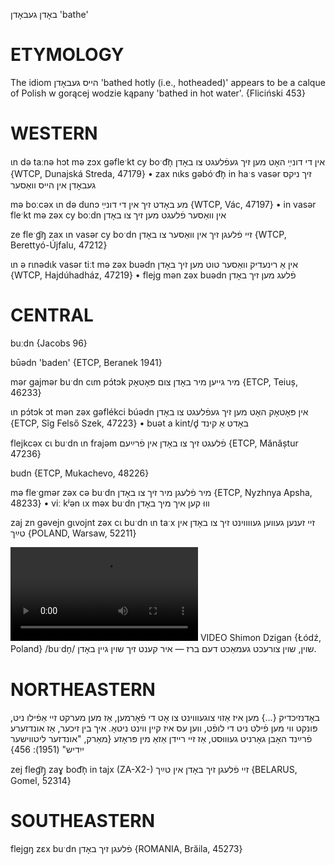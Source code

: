 באָדן
געבאָדן
'bathe'

ETYMOLOGY
===========
The idiom הייס געבאָדן 'bathed hotly (i.e., hotheaded)' appears to be a calque of Polish w gorącej wodzie kąpany 'bathed in hot water'.
{Fliciński 453}

WESTERN
========

ɩn də taːnə hɔt mə zɔx gəfleˑkt cy boˑd͡n̩ אין די דונײַ האָט מען זיך געפֿלעגט צו באָדן {WTCP, Dunajská Streda, 47179}
	•	zax nɩks gəbóˑd͡n̩ in haˑs vasər זיך ניקס געבאָדן אין הייס וואַסער

mə boːcəx ɩn də dunɔ מע באָדט זיך אין די דונײַ {WTCP, Vác, 47197}
	•	in vasər fleˑkt mə zəx cy boːdn אין וואַסער פֿלעגט מען זיך צו באָדן

ze fleˑg͡ŋ zax ɩn vasər cy boˑdn זיי פֿלעגן זיך אין וואַסער צו באָדן {WTCP, Berettyó-Újfalu, 47212}

ɩn ə rɩnədɩk vasər tiːt mə zəx buədn אין אַ רינעדיק וואַסער טוט מען זיך באָדן {WTCP, Hajdúhadház, 47219}
	•	flejg mən zəx buədn פֿלעג מען זיך באָדן

CENTRAL
========

buːdn {Jacobs 96}

būədn 'baden' {ETCP, Beranek 1941}

mər gajmər buˑdn cɩm pɔ́tɔk מיר גייען מיר באָדן צום פּאָטאָק {ETCP, Teiuș, 46233}

ɩn pɔ́tɔk ɔt mən zəx gəflékci búədn אין פּאָטאָק האָט מען זיך געפֿלעגט צו באָדן {ETCP, Sîg Felső Szek, 47223}
	•	buət a kint/d̥ באָדט אַ קינד

flejkcəx cɩ buˑdn ɩn frajəm פֿלעגט זיך צו באָדן אין פֿרײַעם {ETCP, Mănăștur 47236}

budn {ETCP, Mukachevo, 48226}

mə fleˑgmər zəx cə buˑdn מיר פֿלעגן מיר זיך צו באָדן {ETCP, Nyzhnya Apsha, 48233}
	•	viː kʲən ɩx məx buˑdn וווּ קען איך מיך באָדן

zaj zn gəvejn gɩvojnt zəx cɩ buˑdn ɩn taˑx זיי זענען געווען געווווינט זיך צו באָדן אין טײַך {POLAND, Warsaw, 52211}

![](https://ia601508.us.archive.org/24/items/FilmLexicon/Dzigan-ShoynTsurekhtGemakhtDemBerez-IrKentZikhShoynGeynBodn.mp4)
VIDEO Shimon Dzigan {Łódź, Poland}
/buˑdn̩/
שוין, שוין צורעכט געמאַכט דעם ברז — איר קענט זיך שוין גיין באָדן.

NORTHEASTERN
==============

באָדנזיכדיק {...} מען איז אַזוי צוגעוווינט צו אָט די פֿאָרמען, אַז מען מערקט זיי אַפֿילו ניט, פּונקט ווי מען פֿילט ניט די לופֿט, ווען עס איז קיין ווינט ניטאָ. איך בין זיכער, אַז אונדזערע פֿרײַנד האָבן גאָרניט געוווּסט, אַז זיי ריידן אַזאַ מין פּראָזע 
{מאַרק, "אונדזער ליטווישער ייִדיש" (1951): 456}

zej fleg͡ŋ̩ zaɣ bod͡n̩ in tajx (ZA-X2-) זיי פֿלעגן זיך באָדן אין טײַך {BELARUS, Gomel, 52314}

SOUTHEASTERN
==============

flejgŋ zɛx buˑdn פֿלעגן זיך באָדן {ROMANIA, Brăila, 45273}